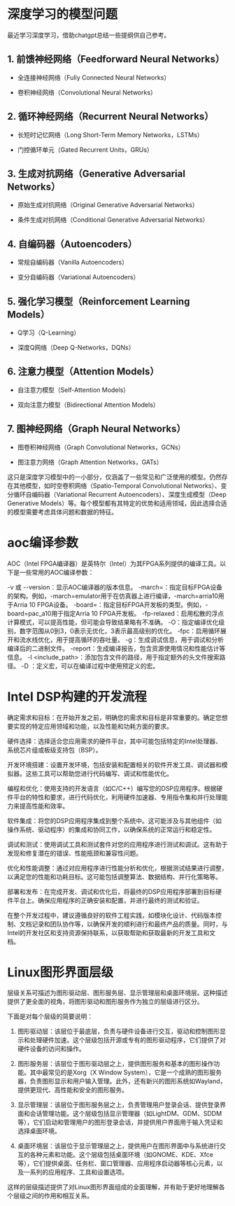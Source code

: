 # 深度学习的模型问题

最近学习深度学习，借助chatgpt总结一些提纲供自己参考。

## 1. 前馈神经网络（Feedforward Neural Networks）

- 全连接神经网络（Fully Connected Neural Networks）

- 卷积神经网络（Convolutional Neural Networks）

## 2. 循环神经网络（Recurrent Neural Networks）

- 长短时记忆网络（Long Short-Term Memory Networks，LSTMs）

- 门控循环单元（Gated Recurrent Units，GRUs）

## 3. 生成对抗网络（Generative Adversarial Networks）

- 原始生成对抗网络（Original Generative Adversarial Networks）

- 条件生成对抗网络（Conditional Generative Adversarial Networks）

## 4. 自编码器（Autoencoders）

- 常规自编码器（Vanilla Autoencoders）

- 变分自编码器（Variational Autoencoders）

## 5. 强化学习模型（Reinforcement Learning Models）

- Q学习（Q-Learning）

- 深度Q网络（Deep Q-Networks，DQNs）

## 6. 注意力模型（Attention Models）

- 自注意力模型（Self-Attention Models）

- 双向注意力模型（Bidirectional Attention Models）

## 7. 图神经网络（Graph Neural Networks）

- 图卷积神经网络（Graph Convolutional Networks，GCNs）

- 图注意力网络（Graph Attention Networks，GATs）

这只是深度学习模型中的一小部分，仅涵盖了一些常见和广泛使用的模型。仍然存在其他模型，如时空卷积网络（Spatio-Temporal Convolutional Networks）、变分循环自编码器（Variational Recurrent Autoencoders）、深度生成模型（Deep Generative Models）等。每个模型都有其特定的优势和适用领域，因此选择合适的模型需要考虑具体问题和数据的特征。

# aoc编译参数

AOC（Intel FPGA编译器）是英特尔（Intel）为其FPGA系列提供的编译工具。以下是一些常用的AOC编译参数：

-v 或 --version：显示AOC编译器的版本信息。
-march=<target>：指定目标FPGA设备的架构。例如，-march=emulator用于在仿真器上进行编译，-march=arria10用于Arria 10 FPGA设备。
-board=<board>：指定目标FPGA开发板的类型。例如，-board=pac_a10用于指定Arria 10 FPGA开发板。
-fp-relaxed：启用松散的浮点计算模式，可以提高性能，但可能会导致结果略有不准确。
-O<number>：指定编译优化级别，数字范围从0到3，0表示无优化，3表示最高级别的优化。
-fpc：启用循环展开和流水线优化，用于提高循环的吞吐量。
-g：生成调试信息，用于调试和分析编译后的二进制文件。
-report：生成编译报告，包含资源使用情况和性能估计等信息。
-I <include_path>：添加包含文件的路径，用于指定额外的头文件搜索路径。
-D <macro>：定义宏，可以在编译过程中使用预定义的宏。

# Intel DSP构建的开发流程

确定需求和目标：在开始开发之前，明确您的需求和目标是非常重要的。确定您想要实现的特定应用领域和功能，以及性能和功耗方面的要求。

硬件选择：选择适合您应用需求的硬件平台，其中可能包括特定的Intel处理器、系统芯片组或板级支持包（BSP）。

开发环境搭建：设置开发环境，包括安装和配置相关的软件开发工具、调试器和模拟器。这些工具可以帮助您进行代码编写、调试和性能优化。

编程和优化：使用支持的开发语言（如C/C++）编写您的DSP应用程序。根据硬件平台的特性和要求，进行代码优化，利用硬件加速器、专用指令集和并行处理能力来提高性能和效率。

软件集成：将您的DSP应用程序集成到整个系统中。这可能涉及与其他组件（如操作系统、驱动程序）的集成和协同工作，以确保系统的正常运行和稳定性。

调试和测试：使用调试工具和测试套件对您的应用程序进行测试和调试。这有助于发现和修复潜在的错误、性能瓶颈和兼容性问题。

优化和性能调整：通过对应用程序进行性能分析和优化，根据测试结果进行调整，以满足您的性能和功耗目标。这可能包括调整算法、数据结构、并行化策略等。

部署和发布：在完成开发、调试和优化后，将最终的DSP应用程序部署到目标硬件平台上。确保应用程序的正确安装和配置，并进行最终的测试和验证。

在整个开发过程中，建议遵循良好的软件工程实践，如模块化设计、代码版本控制、文档记录和团队协作等，以确保开发的顺利进行和最终产品的质量。同时，与Intel的开发社区和支持资源保持联系，以获取帮助和获取最新的开发工具和文档。

# Linux图形界面层级

层级关系可描述为图形驱动层、图形服务层、显示管理层和桌面环境层。这种描述提供了更全面的视角，将图形驱动和图形服务作为独立的层级进行区分。

下面是对每个层级的简要说明：

1. 图形驱动层：该层位于最底层，负责与硬件设备进行交互，驱动和控制图形显示和处理硬件加速。这个层级包括开源或专有的图形驱动程序，它们提供了对硬件设备的访问和操作。

2. 图形服务层：该层位于图形驱动层之上，提供图形服务和基本的图形操作功能。其中最常见的是Xorg（X Window System），它是一个成熟的图形服务器，负责图形显示和用户输入管理。此外，还有新兴的图形系统如Wayland，提供更现代、高性能和安全的图形服务。

3. 显示管理层：该层位于图形服务层之上，负责管理用户登录会话、提供登录界面和会话管理功能。这个层级包括显示管理器（如LightDM、GDM、SDDM等），它们启动和管理用户的图形登录会话，并提供用户界面用于输入凭证和选择桌面环境。

4. 桌面环境层：该层位于显示管理层之上，提供用户在图形界面中与系统进行交互的各种元素和功能。这个层级包括桌面环境（如GNOME、KDE、Xfce等），它们提供桌面、任务栏、窗口管理器、应用程序启动器等核心元素，以及一系列的应用程序、工具和设置选项。

这样的层级描述提供了对Linux图形界面组成的全面理解，并有助于更好地理解各个层级之间的作用和相互关系。

